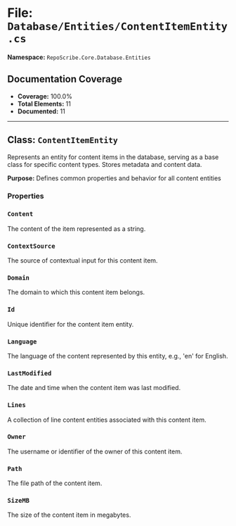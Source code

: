 # File: `Database/Entities/ContentItemEntity.cs`

**Namespace:** `RepoScribe.Core.Database.Entities`

## Documentation Coverage

- **Coverage:** 100.0%
- **Total Elements:** 11
- **Documented:** 11

---

## Class: `ContentItemEntity`

Represents an entity for content items in the database, serving as a base class for specific content types. Stores metadata and content data.

**Purpose:** Defines common properties and behavior for all content entities

### Properties

  ### `Content`

  The content of the item represented as a string.

  ### `ContextSource`

  The source of contextual input for this content item.

  ### `Domain`

  The domain to which this content item belongs.

  ### `Id`

  Unique identifier for the content item entity.

  ### `Language`

  The language of the content represented by this entity, e.g., 'en' for English.

  ### `LastModified`

  The date and time when the content item was last modified.

  ### `Lines`

  A collection of line content entities associated with this content item.

  ### `Owner`

  The username or identifier of the owner of this content item.

  ### `Path`

  The file path of the content item.

  ### `SizeMB`

  The size of the content item in megabytes.

